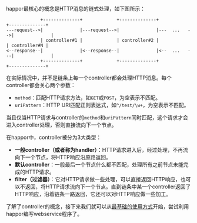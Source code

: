 happor最核心的概念是HTTP消息的链式处理，如下图所示：
```
             +--------------+             +--------------+              +--------------+
---request-->|              |---request-->|              |---  ...   -->|              |
             | controller#1 |             | controller#2 |              | controller#N |
<--response--|              |<--response--|              |<--  ...   ---|              |
             +--------------+             +--------------+              +--------------+
```
在实际情况中，并不是链条上每一个controller都会处理HTTP消息。每个controller都会关心两个参数：
* `method`：匹配HTTP请求方法，如`GET`或`POST`，为空表示不匹配。
* `uriPattern`：HTTP URI匹配正则表达式，如`^/test/\w+`，为空表示不匹配。

当且仅当HTTP请求与controller的`method`和`uriPattern`同时匹配，这个请求才会进入controller处理，否则直接流向下一个节点。

在happor中，controller被分为3大类型：
* **一般controller（或者称为handler）**：HTTP请求进入后，经过处理，不再流向下一个节点，将HTTP响应沿原路返回。
* **默认controller**：一般最后一个节点什么都不匹配，处理所有之前节点未能完成的HTTP请求。
* **filter（过滤器）**：它对HTTP请求做一些处理，可以直接返回HTTP响应，也可以不返回，将HTTP请求流向下一个节点。直到链条中某一个controller返回了HTTP响应，沿着链条一路返回，它还可以对HTTP响应做一些加工。

了解了controller的概念，接下来我们就可以从[最基础的使用方式](Doc003.BasicUse)开始，尝试利用happor编写webservice程序了。